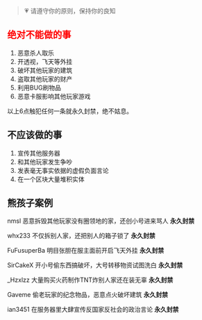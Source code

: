 > 💗 请遵守你的原则，保持你的良知

## <font color=red>绝对不能做的事</font>

1. 恶意杀人取乐
2. 开透视，飞天等外挂
3. 破坏其他玩家的建筑
4. 盗取其他玩家的财产
5. 利用BUG刷物品
6. 恶意卡服影响其他玩家游戏

以上6点触犯任何一条就永久封禁，绝不姑息。

## 不应该做的事

1. 宣传其他服务器
2. 和其他玩家发生争吵
3. 发表毫无事实依据的虚假负面言论
4. 在一个区块大量堆积实体

## 熊孩子案例

nmsl 恶意拆毁其他玩家没有圈领地的家，还创小号进来骂人 **永久封禁**

whx233 不仅拆别人家，还把别人的箱子锁了 **永久封禁**

FuFusuperBa 明目张胆在服主面前开启飞天外挂 **永久封禁**

SirCakeX 开小号偷东西搞破坏，大号转移物资试图洗白 **永久封禁**

_Hzxlzz 大量购买火药制作TNT炸别人家还在装无辜 **永久封禁**

Gaveme 偷老玩家的纪念物品，恶意点火破坏建筑 **永久封禁**

ian3451 在服务器里大肆宣传反国家反社会的政治言论 **永久封禁**